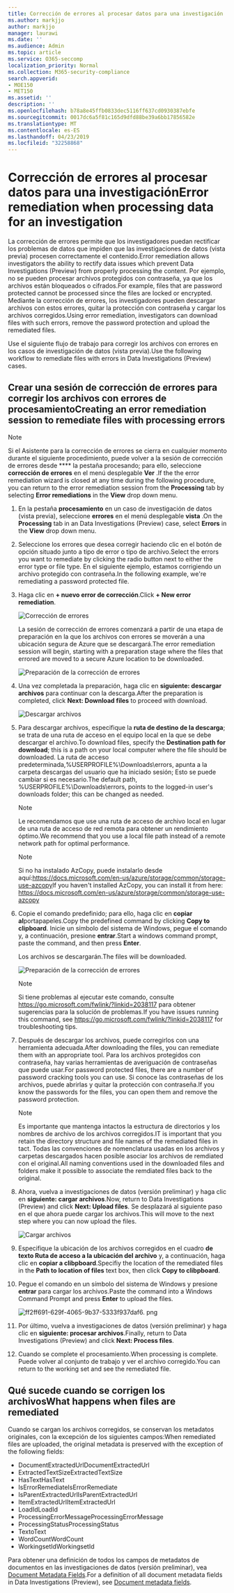 ```yaml
---
title: Corrección de errores al procesar datos para una investigación
ms.author: markjjo
author: markjjo
manager: laurawi
ms.date: ''
ms.audience: Admin
ms.topic: article
ms.service: O365-seccomp
localization_priority: Normal
ms.collection: M365-security-compliance
search.appverid:
- MOE150
- MET150
ms.assetid: ''
description: ''
ms.openlocfilehash: b78a8e45ffb0833dec5116ff637cd0930387ebfe
ms.sourcegitcommit: 0017dc6a5f81c165d9dfd88be39a6bb17856582e
ms.translationtype: MT
ms.contentlocale: es-ES
ms.lasthandoff: 04/23/2019
ms.locfileid: "32258868"
---
```

# <a name="error-remediation-when-processing-data-for-an-investigation"></a><span data-ttu-id="d4d5a-102">Corrección de errores al procesar datos para una investigación</span><span class="sxs-lookup"><span data-stu-id="d4d5a-102">Error remediation when processing data for an investigation</span></span>

<span data-ttu-id="d4d5a-103">La corrección de errores permite que los investigadores puedan rectificar los problemas de datos que impiden que las investigaciones de datos (vista previa) procesen correctamente el contenido.</span><span class="sxs-lookup"><span data-stu-id="d4d5a-103">Error remediation allows investigators the ability to rectify data issues which prevent Data Investigations (Preview) from properly processing the content.</span></span> <span data-ttu-id="d4d5a-104">Por ejemplo, no se pueden procesar archivos protegidos con contraseña, ya que los archivos están bloqueados o cifrados.</span><span class="sxs-lookup"><span data-stu-id="d4d5a-104">For example, files that are password protected cannot be processed since the files are locked or encrypted.</span></span> <span data-ttu-id="d4d5a-105">Mediante la corrección de errores, los investigadores pueden descargar archivos con estos errores, quitar la protección con contraseña y cargar los archivos corregidos.</span><span class="sxs-lookup"><span data-stu-id="d4d5a-105">Using error remediation, investigators can download files with such errors, remove the password protection and upload the remediated files.</span></span>

<span data-ttu-id="d4d5a-106">Use el siguiente flujo de trabajo para corregir los archivos con errores en los casos de investigación de datos (vista previa).</span><span class="sxs-lookup"><span data-stu-id="d4d5a-106">Use the following workflow to remediate files with errors in Data Investigations (Preview) cases.</span></span>

## <a name="creating-an-error-remediation-session-to-remediate-files-with-processing-errors"></a><span data-ttu-id="d4d5a-107">Crear una sesión de corrección de errores para corregir los archivos con errores de procesamiento</span><span class="sxs-lookup"><span data-stu-id="d4d5a-107">Creating an error remediation session to remediate files with processing errors</span></span>

>[!NOTE]
><span data-ttu-id="d4d5a-108">Si el Asistente para la corrección de errores se cierra en cualquier momento durante el siguiente procedimiento, puede volver a la sesión de corrección de errores desde \*\*\*\* la pestaña procesando; para ello, seleccione **corrección de errores** en el menú desplegable **Ver** .</span><span class="sxs-lookup"><span data-stu-id="d4d5a-108">If the the error remediation wizard is closed at any time during the following procedure, you can return to the error remediation session from the **Processing** tab by selecting **Error remediations** in the **View** drop down menu.</span></span>

1. <span data-ttu-id="d4d5a-109">En la pestaña **procesamiento** en un caso de investigación de datos (vista previa), seleccione **errores** en el menú desplegable **vista** .</span><span class="sxs-lookup"><span data-stu-id="d4d5a-109">On the **Processing** tab in an Data Investigations (Preview) case, select **Errors** in the **View** drop down menu.</span></span>

2. <span data-ttu-id="d4d5a-110">Seleccione los errores que desea corregir haciendo clic en el botón de opción situado junto a tipo de error o tipo de archivo.</span><span class="sxs-lookup"><span data-stu-id="d4d5a-110">Select the errors you want to remediate by clicking the radio button next to either the error type or file type.</span></span>  <span data-ttu-id="d4d5a-111">En el siguiente ejemplo, estamos corrigiendo un archivo protegido con contraseña.</span><span class="sxs-lookup"><span data-stu-id="d4d5a-111">In the following example, we're remediating a password protected file.</span></span>

3. <span data-ttu-id="d4d5a-112">Haga clic en **+ nuevo error de corrección**.</span><span class="sxs-lookup"><span data-stu-id="d4d5a-112">Click **+ New error remediation**.</span></span>

    ![Corrección de errores](../media/8c2faf1a-834b-44fc-b418-6a18aed8b81a.png)

    <span data-ttu-id="d4d5a-114">La sesión de corrección de errores comenzará a partir de una etapa de preparación en la que los archivos con errores se moverán a una ubicación segura de Azure que se descargará.</span><span class="sxs-lookup"><span data-stu-id="d4d5a-114">The error remediation session will begin, starting with a preparation stage where the files that errored are moved to a secure Azure location to be downloaded.</span></span>

    ![Preparación de la corrección de errores](../media/390572ec-7012-47c4-a6b6-4cbb5649e8a8.png)

4. <span data-ttu-id="d4d5a-116">Una vez completada la preparación, haga clic en **siguiente: descargar archivos** para continuar con la descarga.</span><span class="sxs-lookup"><span data-stu-id="d4d5a-116">After the preparation is completed, click **Next: Download files** to proceed with download.</span></span>

    ![Descargar archivos](../media/6ac04b09-8e13-414a-9e24-7c75ba586363.png)

5. <span data-ttu-id="d4d5a-118">Para descargar archivos, especifique la **ruta de destino de la descarga**; se trata de una ruta de acceso en el equipo local en la que se debe descargar el archivo.</span><span class="sxs-lookup"><span data-stu-id="d4d5a-118">To download files, specify the **Destination path for download**; this is a path on your local computer where the file should be downloaded.</span></span>  <span data-ttu-id="d4d5a-119">La ruta de acceso predeterminada,%USERPROFILE%\Downloads\errors, apunta a la carpeta descargas del usuario que ha iniciado sesión; Esto se puede cambiar si es necesario.</span><span class="sxs-lookup"><span data-stu-id="d4d5a-119">The default path, %USERPROFILE%\Downloads\errors, points to the logged-in user's downloads folder; this can be changed as needed.</span></span>

    >[!NOTE]
    ><span data-ttu-id="d4d5a-120">Le recomendamos que use una ruta de acceso de archivo local en lugar de una ruta de acceso de red remota para obtener un rendimiento óptimo.</span><span class="sxs-lookup"><span data-stu-id="d4d5a-120">We recommend that you use a local file path instead of a remote network path for optimal performance.</span></span>

    > [!NOTE]
    > <span data-ttu-id="d4d5a-121">Si no ha instalado AzCopy, puede instalarlo desde aquí:https://docs.microsoft.com/en-us/azure/storage/common/storage-use-azcopy</span><span class="sxs-lookup"><span data-stu-id="d4d5a-121">If you haven't installed AzCopy, you can install it from here: https://docs.microsoft.com/en-us/azure/storage/common/storage-use-azcopy</span></span>

6. <span data-ttu-id="d4d5a-122">Copie el comando predefinido; para ello, haga clic en **copiar al**portapapeles.</span><span class="sxs-lookup"><span data-stu-id="d4d5a-122">Copy the predefined command by clicking **Copy to clipboard**.</span></span> <span data-ttu-id="d4d5a-123">Inicie un símbolo del sistema de Windows, pegue el comando y, a continuación, presione **entrar**.</span><span class="sxs-lookup"><span data-stu-id="d4d5a-123">Start a windows command prompt, paste the command, and then press **Enter**.</span></span>  

    <span data-ttu-id="d4d5a-124">Los archivos se descargarán.</span><span class="sxs-lookup"><span data-stu-id="d4d5a-124">The files will be downloaded.</span></span>

    ![Preparación de la corrección de errores](../media/f364ab4d-31c5-4375-b69f-650f694a2f69.png)

     > [!NOTE]
     > <span data-ttu-id="d4d5a-126">Si tiene problemas al ejecutar este comando, consulte https://go.microsoft.com/fwlink/?linkid=2038117 para obtener sugerencias para la solución de problemas.</span><span class="sxs-lookup"><span data-stu-id="d4d5a-126">If you have issues running this command, see https://go.microsoft.com/fwlink/?linkid=2038117 for troubleshooting tips.</span></span>

7. <span data-ttu-id="d4d5a-127">Después de descargar los archivos, puede corregirlos con una herramienta adecuada.</span><span class="sxs-lookup"><span data-stu-id="d4d5a-127">After downloading the files, you can remediate them with an appropriate tool.</span></span> <span data-ttu-id="d4d5a-128">Para los archivos protegidos con contraseña, hay varias herramientas de averiguación de contraseñas que puede usar.</span><span class="sxs-lookup"><span data-stu-id="d4d5a-128">For password protected files, there are a number of password cracking tools you can use.</span></span> <span data-ttu-id="d4d5a-129">Si conoce las contraseñas de los archivos, puede abrirlas y quitar la protección con contraseña.</span><span class="sxs-lookup"><span data-stu-id="d4d5a-129">If you know the passwords for the files, you can open them and remove the password protection.</span></span>
    > [!NOTE]
    > <span data-ttu-id="d4d5a-130">Es importante que mantenga intactos la estructura de directorios y los nombres de archivo de los archivos corregidos.</span><span class="sxs-lookup"><span data-stu-id="d4d5a-130">IT is important that you retain the directory structure and file names of the remediated files in tact.</span></span>  <span data-ttu-id="d4d5a-131">Todas las convenciones de nomenclatura usadas en los archivos y carpetas descargados hacen posible asociar los archivos de remdiated con el original.</span><span class="sxs-lookup"><span data-stu-id="d4d5a-131">All naming conventions used in the downloaded files and folders make it possible to associate the remdiated files back to the original.</span></span>

8. <span data-ttu-id="d4d5a-132">Ahora, vuelva a investigaciones de datos (versión preliminar) y haga clic en **siguiente: cargar archivos**.</span><span class="sxs-lookup"><span data-stu-id="d4d5a-132">Now, return to Data Investigations (Preview) and click **Next: Upload files**.</span></span>  <span data-ttu-id="d4d5a-133">Se desplazará al siguiente paso en el que ahora puede cargar los archivos.</span><span class="sxs-lookup"><span data-stu-id="d4d5a-133">This will move to the next step where you can now upload the files.</span></span>

    ![Cargar archivos](../media/af3d8617-1bab-4ecd-8de0-22e53acba240.png)

9. <span data-ttu-id="d4d5a-135">Especifique la ubicación de los archivos corregidos en el cuadro **de texto Ruta de acceso a la ubicación del archivo** y, a continuación, haga clic en **copiar a clibpboard**.</span><span class="sxs-lookup"><span data-stu-id="d4d5a-135">Specifiy the location of the remediated files in the **Path to location of files** text box, then click **Copy to clibpboard**.</span></span>

10. <span data-ttu-id="d4d5a-136">Pegue el comando en un símbolo del sistema de Windows y presione **entrar** para cargar los archivos.</span><span class="sxs-lookup"><span data-stu-id="d4d5a-136">Paste the command into a Windows Command Prompt and press **Enter** to upload the files.</span></span>

    ![ff2ff691-629f-4065-9b37-5333f937daf6. png](../media/ff2ff691-629f-4065-9b37-5333f937daf6.png)

11. <span data-ttu-id="d4d5a-138">Por último, vuelva a investigaciones de datos (versión preliminar) y haga clic en **siguiente: procesar archivos**.</span><span class="sxs-lookup"><span data-stu-id="d4d5a-138">Finally, return to Data Investigations (Preview) and click **Next: Process files**.</span></span>

12. <span data-ttu-id="d4d5a-139">Cuando se complete el procesamiento.</span><span class="sxs-lookup"><span data-stu-id="d4d5a-139">When processing is complete.</span></span>  <span data-ttu-id="d4d5a-140">Puede volver al conjunto de trabajo y ver el archivo corregido.</span><span class="sxs-lookup"><span data-stu-id="d4d5a-140">You can return to the working set and see the remediated file.</span></span>

## <a name="what-happens-when-files-are-remediated"></a><span data-ttu-id="d4d5a-141">Qué sucede cuando se corrigen los archivos</span><span class="sxs-lookup"><span data-stu-id="d4d5a-141">What happens when files are remediated</span></span>

<span data-ttu-id="d4d5a-142">Cuando se cargan los archivos corregidos, se conservan los metadatos originales, con la excepción de los siguientes campos:</span><span class="sxs-lookup"><span data-stu-id="d4d5a-142">When remediated files are uploaded, the original metadata is preserved with the exception of the following fields:</span></span> 

- <span data-ttu-id="d4d5a-143">DocumentExtractedUrl</span><span class="sxs-lookup"><span data-stu-id="d4d5a-143">DocumentExtractedUrl</span></span>
- <span data-ttu-id="d4d5a-144">ExtractedTextSize</span><span class="sxs-lookup"><span data-stu-id="d4d5a-144">ExtractedTextSize</span></span>
- <span data-ttu-id="d4d5a-145">HasText</span><span class="sxs-lookup"><span data-stu-id="d4d5a-145">HasText</span></span>
- <span data-ttu-id="d4d5a-146">IsErrorRemediate</span><span class="sxs-lookup"><span data-stu-id="d4d5a-146">IsErrorRemediate</span></span>
- <span data-ttu-id="d4d5a-147">IsParentExtractedUrl</span><span class="sxs-lookup"><span data-stu-id="d4d5a-147">IsParentExtractedUrl</span></span>
- <span data-ttu-id="d4d5a-148">ItemExtractedUrl</span><span class="sxs-lookup"><span data-stu-id="d4d5a-148">ItemExtractedUrl</span></span>
- <span data-ttu-id="d4d5a-149">LoadId</span><span class="sxs-lookup"><span data-stu-id="d4d5a-149">LoadId</span></span>
- <span data-ttu-id="d4d5a-150">ProcessingErrorMessage</span><span class="sxs-lookup"><span data-stu-id="d4d5a-150">ProcessingErrorMessage</span></span>
- <span data-ttu-id="d4d5a-151">ProcessingStatus</span><span class="sxs-lookup"><span data-stu-id="d4d5a-151">ProcessingStatus</span></span>
- <span data-ttu-id="d4d5a-152">Texto</span><span class="sxs-lookup"><span data-stu-id="d4d5a-152">Text</span></span>
- <span data-ttu-id="d4d5a-153">WordCount</span><span class="sxs-lookup"><span data-stu-id="d4d5a-153">WordCount</span></span>
- <span data-ttu-id="d4d5a-154">WorkingsetId</span><span class="sxs-lookup"><span data-stu-id="d4d5a-154">WorkingsetId</span></span>

<span data-ttu-id="d4d5a-155">Para obtener una definición de todos los campos de metadatos de documentos en las investigaciones de datos (versión preliminar), vea [Document Metadata Fields](document-metadata-fields.md).</span><span class="sxs-lookup"><span data-stu-id="d4d5a-155">For a definition of all document metadata fields in Data Investigations (Preview), see [Document metadata fields](document-metadata-fields.md).</span></span>
